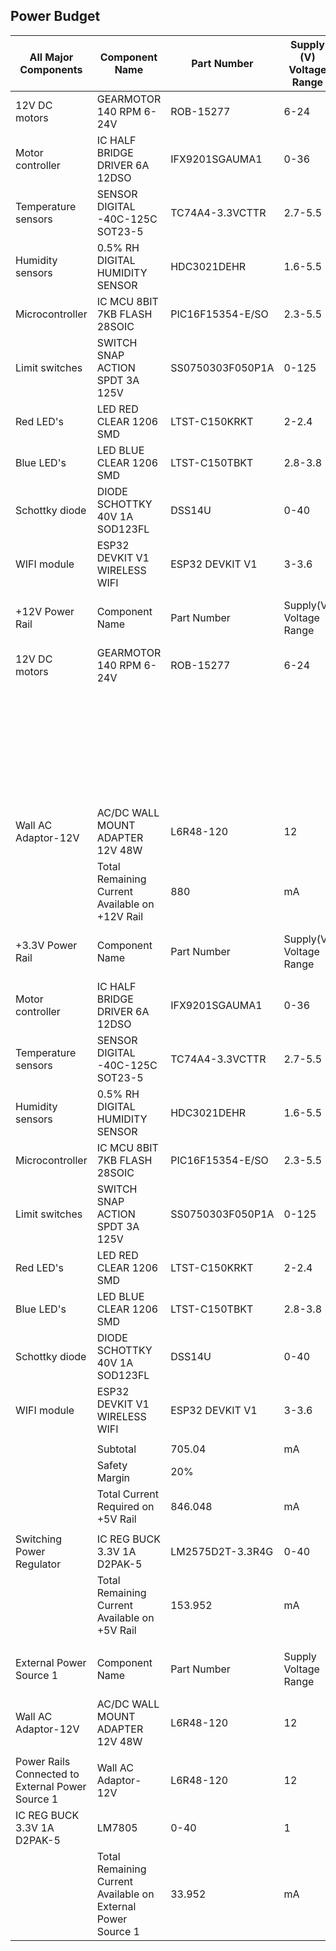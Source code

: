 ## Power Budget

| All Major Components                                                                                                                                                                                                                                                                                                                                                                                               | Component Name                                               | Part Number      | Supply (V)<br>Voltage<br>Range | #              | Absolute<br>Maximum<br>Current (mA) | Total<br>Current<br>(mA) | Unit |
| ------------------------------------------------------------------------------------------------------------------------------------------------------------------------------------------------------------------------------------------------------------------------------------------------------------------------------------------------------------------------------------------------------------------ | ------------------------------------------------------------ | ---------------- | ------------------------------ | -------------- | ----------------------------------- | ------------------------ | ---- |
| 12V DC motors                                                                                                                                                                                                                                                                                                                                                                                                      | GEARMOTOR 140 RPM 6-24V                                      | ROB-15277        | 6-24                           | 2              | 1300                                | 2600                     | mA   |
| Motor controller                                                                                                                                                                                                                                                                                                                                                                                                   | IC HALF BRIDGE DRIVER 6A 12DSO                               | IFX9201SGAUMA1   | 0-36                           | 2              | 13                                  | 26                       | mA   |
| Temperature sensors                                                                                                                                                                                                                                                                                                                                                                                                | SENSOR DIGITAL -40C-125C SOT23-5                             | TC74A4-3.3VCTTR  | 2.7-5.5                        | 2              | 0.35                                | 0.7                      | mA   |
| Humidity sensors                                                                                                                                                                                                                                                                                                                                                                                                   | 0.5% RH DIGITAL HUMIDITY SENSOR                              | HDC3021DEHR      | 1.6-5.5                        | 2              | 0.17                                | 0.34                     | mA   |
| Microcontroller                                                                                                                                                                                                                                                                                                                                                                                                    | IC MCU 8BIT 7KB FLASH 28SOIC                                 | PIC16F15354-E/SO | 2.3-5.5                        | 1              | 32                                  | 32                       | mA   |
| Limit switches                                                                                                                                                                                                                                                                                                                                                                                                     | SWITCH SNAP ACTION SPDT 3A 125V                              | SS0750303F050P1A | 0-125                          | 2              | 1                                   | 2                        | mA   |
| Red LED's                                                                                                                                                                                                                                                                                                                                                                                                          | LED RED CLEAR 1206 SMD                                       | LTST-C150KRKT    | 2-2.4                          | 2              | 25                                  | 50                       | mA   |
| Blue LED's                                                                                                                                                                                                                                                                                                                                                                                                         | LED BLUE CLEAR 1206 SMD                                      | LTST-C150TBKT    | 2.8-3.8                        | 2              | 25                                  | 50                       | mA   |
| Schottky diode                                                                                                                                                                                                                                                                                                                                                                                                     | DIODE SCHOTTKY 40V 1A SOD123FL                               | DSS14U           | 0-40                           | 1              | 44                                  | 44                       | mA   |
| WIFI module                                                                                                                                                                                                                                                                                                                                                                                                        | ESP32 DEVKIT V1 WIRELESS WIFI                                | ESP32 DEVKIT V1  | 3-3.6                          | 1              | 500                                 | 500                      | mA   |
| +12V Power Rail                                                                                                                                                                                                                                                                                                                                                                                                    | Component Name                                               | Part Number      | Supply(V)<br>Voltage<br>Range  | #              | Absolute<br>Maximum<br>Current (mA) | Total<br>Current<br>(mA) | Unit |
| 12V DC motors                                                                                                                                                                                                                                                                                                                                                                                                      | GEARMOTOR 140 RPM 6-24V                                      | ROB-15277        | 6-24                           | 2              | 1300                                | 2600                     | mA   |
|                                                                                                                                                                                                                                                                                                                                                                                                                    |                                                              |                  |                                |                |                                     |                          |      |
|                       |                  |                                |                |                                                                                                                                                                                                                                                                                                                       | Subtotal                                                     | 2600             | mA                             |
|                                                                                                                                                                                                                                                     |                  |                                |                |                                                                                         | Safety Margin                                                | 20%              |                                |
|                       |                  |                                |                |                                                                                                                                                                                                                                                                                                                       | Total Current Required on +12V Rail                          | 3120             | mA                             |
|                                                                                                                                                                                                                                                                                                                                                                                                                    |                                                              |                  |                                |                |                                     |                          |      |
| Wall AC Adaptor-12V                                                                                                                                                                                                                                                                                                                                                                                                | AC/DC WALL MOUNT ADAPTER 12V 48W                             | L6R48-120        | 12                             | 1              | 4000                                | 4000                     | mA   |
|                                                                                                                                                                                                                                                                                                                                                                                                                    | Total Remaining Current Available on +12V Rail               | 880              | mA                             |
| +3.3V Power Rail                                                                                                                                                                                                                                                                                                                                                                                                   | Component Name                                               | Part Number      | Supply(V)<br>Voltage<br>Range  | #              | Absolute<br>Maximum<br>Current (mA) | Total<br>Current<br>(mA) | Unit |
| Motor controller                                                                                                                                                                                                                                                                                                                                                                                                   | IC HALF BRIDGE DRIVER 6A 12DSO                               | IFX9201SGAUMA1   | 0-36                           | 2              | 13                                  | 26                       | mA   |
| Temperature sensors                                                                                                                                                                                                                                                                                                                                                                                                | SENSOR DIGITAL -40C-125C SOT23-5                             | TC74A4-3.3VCTTR  | 2.7-5.5                        | 2              | 0.35                                | 0.7                      | mA   |
| Humidity sensors                                                                                                                                                                                                                                                                                                                                                                                                   | 0.5% RH DIGITAL HUMIDITY SENSOR                              | HDC3021DEHR      | 1.6-5.5                        | 2              | 0.17                                | 0.34                     | mA   |
| Microcontroller                                                                                                                                                                                                                                                                                                                                                                                                    | IC MCU 8BIT 7KB FLASH 28SOIC                                 | PIC16F15354-E/SO | 2.3-5.5                        | 1              | 32                                  | 32                       | mA   |
| Limit switches                                                                                                                                                                                                                                                                                                                                                                                                     | SWITCH SNAP ACTION SPDT 3A 125V                              | SS0750303F050P1A | 0-125                          | 2              | 1                                   | 2                        | mA   |
| Red LED's                                                                                                                                                                                                                                                                                                                                                                                                          | LED RED CLEAR 1206 SMD                                       | LTST-C150KRKT    | 2-2.4                          | 2              | 25                                  | 50                       | mA   |
| Blue LED's                                                                                                                                                                                                                                                                                                                                                                                                         | LED BLUE CLEAR 1206 SMD                                      | LTST-C150TBKT    | 2.8-3.8                        | 2              | 25                                  | 50                       | mA   |
| Schottky diode                                                                                                                                                                                                                                                                                                                                                                                                     | DIODE SCHOTTKY 40V 1A SOD123FL                               | DSS14U           | 0-40                           | 1              | 44                                  | 44                       | mA   |
| WIFI module                                                                                                                                                                                                                                                                                                                                                                                                        | ESP32 DEVKIT V1 WIRELESS WIFI                                | ESP32 DEVKIT V1  | 3-3.6                          | 1              | 500                                 | 500                      | mA   |
|                                                                                                                                                                                                                                                                                                                                                                                                                    |                                                              |                  |                                |                |                                     |                          |      |
|                                                                                                                                                                                                                                                                                                                                                                                                                    | Subtotal                                                     | 705.04           | mA                             | 
|                                                                                                                                                                                                                                                                                                                                                                                                                    | Safety Margin                                                | 20%              |                                |
|                                                                                                                                                                                                                                                                                                                                                                                                                    | Total Current Required on +5V Rail                           | 846.048          | mA                             |
|                                                                                                                                                                                                                                                                                                                                                                                                                    |                                                              |                  |                                |                |                                     |                          |      |
| Switching Power Regulator                                                                                                                                                                                                                                                                                                                                                                                          | IC REG BUCK 3.3V 1A D2PAK-5                                  | LM2575D2T-3.3R4G | 0-40                           | 1              | 1000                                | 1000                     | mA   |
|                                                                                                                                                                                                                                                                                                                                                                                                                    | Total Remaining Current Available on +5V Rail                | 153.952          | mA                             |
|                                                                                                                                                                                                                                                                                                                                                                                                                    |
| External Power Source 1                                                                                                                                                                                                                                                                                                                                                                                            | Component Name                                               | Part Number      | Supply<br>Voltage<br>Range     | Output Voltage | Absolute<br>Maximum<br>Current (mA) | Total<br>Current<br>(mA) | Unit |
| Wall AC Adaptor-12V                                                                                                                                                                                                                                                                                                                                                                                                | AC/DC WALL MOUNT ADAPTER 12V 48W                             | L6R48-120        | 12                             | 1              | 4000                                | 4000                     | mA   |
|                                                                                                                                                                                                                                                                                                                                                                                                                    |                                                              |                  |                                |                |                                     |                          |      |
| Power Rails Connected to External Power Source 1                                                                                                                                                                                                                                                                                                                                                                   | Wall AC Adaptor-12V                                          | L6R48-120        | 12                             | 1              | 3120                                | 3120                     | mA   |
| IC REG BUCK 3.3V 1A D2PAK-5                                                                                                                                                                                                                                                                                                                                                                                        | LM7805                                                       | 0-40             | 1                              | 846.048        | 846.048                             | mA                       |
|                                                                                                                                                                                                                                                                                                                                                                                                                    | Total Remaining Current Available on External Power Source 1 | 33.952           | mA                             |









  






